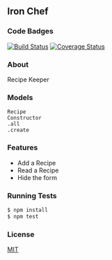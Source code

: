 ## Iron Chef
### Code Badges
[![Build Status](https://travis-ci.org/kaylalynjones/iron-chef.svg)](https://travis-ci.org/kaylalynjones/iron-chef)
[![Coverage Status](https://coveralls.io/repos/kaylalynjones/iron-chef/badge.png)](https://coveralls.io/r/kaylalynjones/iron-chef)

### About
Recipe Keeper

### Models
```
Recipe
Constructor
.all
.create

```

### Features
- Add a Recipe
- Read a Recipe
- Hide the form

### Running Tests
```bash
$ npm install
$ npm test
```

### License
[MIT](LICENSE)

